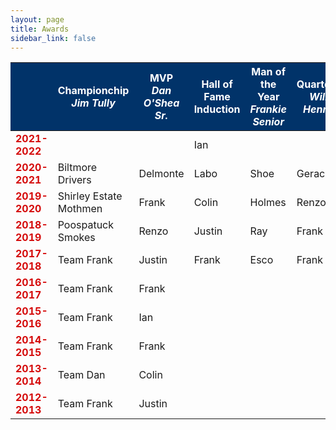 ```yaml
---
layout: page
title: Awards
sidebar_link: false
---
```


<style>
.head {text-align:center;background-color:#013369;color:#FFFFFF;}
.year {color:#D50A0A;font-weight:bold;}
.logo {width:40px;height:40px;vertical-align:middle;}
td {vertical-align:middle;horizontal-align:center;}
</style>


<table width="80%">
	<thead class="head">
		<th></th>
		<th>Championchip<br><i>Jim Tully</i></th>
		<th>MVP<br><i>Dan O'Shea Sr.</i></th>
		<th>Hall of Fame<br>Induction</th>
		<th>Man of the Year<br><i>Frankie Senior</i></th>
		<th>Quarterback<br><i>William Hennessy</i></th>
		<th>Runningback<br><i>Lino Paini</i></th>
		<th>Wide Receiver<br><i>Corey Stark</i></th>
		<th>Center<br><i>Stephen Long</i></th>
		<th>Defensive<br><i>George Kyriacou</i></th>
		<th>Offensive<br><i>Nick Flores</i></th>
		<th>Breakout<br><i>Patricia Vega</i></th>
		<th>Coach<br><i>Maria Suydam</i></th>
		<th>Defensive Line<br><i>Sharon Tanzi</i></th>
		<th>Defensive Back<br><i>Jimmy Maca</i></th>
		<th>Special Teams<br><i>Roberto Arancibia Sr.</i></th>
		<th>?<br><i>Yakov Fuzailou</i></th>
	</thead>
	<tbody>
		<tr>
			<td class="year">2021-2022</td>
     			<td></td>
			<td></td>
			<td>Ian</td>
			<td></td>
			<td></td>
			<td></td>
			<td></td>
			<td></td>
			<td></td>
			<td></td>
			<td></td>
			<td></td>
			<td></td>
			<td></td>
			<td></td>
			<td></td>
		</tr>
		<tr>
			<td class="year">2020-2021</td>
     			<td>Biltmore Drivers</td>
			<td>Delmonte</td>
			<td>Labo</td>
			<td>Shoe</td>
			<td>Geraci</td>
			<td>Colin</td>
			<td>Justin</td>
			<td>Ken</td>
			<td>Holmes</td>
			<td>JJ</td>
			<td>Josh</td>
			<td>Shoe/Esco</td>
		</tr>
		<tr>
			<td class="year">2019-2020</td>
    			<td>Shirley Estate Mothmen</td>
			<td>Frank</td>
			<td>Colin</td>
			<td>Holmes</td>
			<td>Renzo</td>
			<td>Nino</td>
			<td>Delmonte</td>
			<td>Ray</td>
			<td>Justin</td>
			<td>Maca</td>
			<td>Shoe</td>
			<td>Dan</td>
		</tr>
		<tr>
			<td class="year">2018-2019</td>
      			<td>Poospatuck Smokes</td>
			<td>Renzo</td>
			<td>Justin</td>
			<td>Ray</td>
			<td>Frank</td>
			<td>Frank</td>
			<td>Colin</td>
			<td>Labo</td>
			<td>Wes</td>
			<td>Ian</td>
			<td>Maca</td>
			<td>Frank</td>
		</tr>
   		<tr>
			<td class="year">2017-2018</td>
     			<td>Team Frank</td>
			<td>Justin</td>
			<td>Frank</td>
			<td>Esco</td>
			<td>Frank</td>
			<td>Nino</td>
			<td>Colin</td>
			<td>Ken</td>
			<td>Justin</td>
			<td>Delmonte</td>
			<td>Tyler</td>
			<td>Holmes</td>
		</tr>
   		<tr>
			<td class="year">2016-2017</td>
 			<td>Team Frank</td>
			<td>Frank</td>
		</tr>
   		<tr>
			<td class="year">2015-2016</td>
      			<td>Team Frank</td>
			<td>Ian</td>
		</tr>
    		<tr>
			<td class="year">2014-2015</td>
     			<td>Team Frank</td>
			<td>Frank</td>
		</tr>
 		<tr>
			<td class="year">2013-2014</td>
			<td>Team Dan</td>
			<td>Colin</td>
		</tr>
		<tr>
			<td class="year">2012-2013</td>
     			<td>Team Frank</td>
			<td>Justin</td>
		</tr>
	</tbody>
</table>
